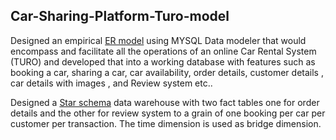 ## Car-Sharing-Platform-Turo-model

Designed an empirical [ER model](Relational-database-schema.mwb) using MYSQL Data modeler that would encompass and facilitate all the operations of an online Car Rental System (TURO) and developed that into a working database with features such as booking a car, sharing a car, car availability, order details, customer details , car details with images , and Review system etc..

Designed a [Star schema]( 	Datawarehouse.mwb) data warehouse with two fact tables one for order details and the other for review system to a grain of one booking per car per customer per transaction. The time dimension is used as bridge dimension.
